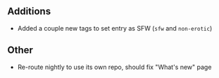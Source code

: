 <!-- Formatting
## Additions

## Changes

## Fixes

## Other
-->
## Additions
- Added a couple new tags to set entry as SFW (`sfw` and `non-erotic`)

## Other
- Re-route nightly to use its own repo, should fix "What's new" page
